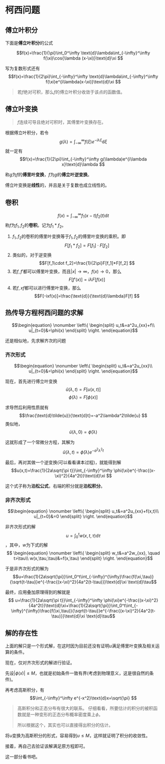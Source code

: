 # 柯西问题

## 傅立叶积分

下面是**傅立叶积分**的公式

$$f(x)=\frac{1}{\pi}\int_0^\infty \text{d}\lambda\int_{-\infty}^\infty f(\xi)\cos{\lambda (x-\xi)}\text{d}\xi $$

写为复数形式还有
$$f(x)=\frac{1}{2\pi}\int_{-\infty}^\infty \text{d}\lambda\int_{-\infty}^\infty f(\xi)e^{i\lambda(x-\xi)}\text{d}\xi $$

> 若$f$绝对可积，那么$f$的傅立叶积分收敛于该点的函数值。

## 傅立叶变换

> $f$连续可导且绝对可积时，其傅里叶变换存在。

根据傅立叶积分，若令$$g(\lambda)=\int_{-\infty}^{\infty}f(\xi)e^{-i\lambda\xi}\text{d}\xi $$
就一定有$$f(x)=\frac{1}{2\pi}\int_{-\infty}^\infty g(\lambda)e^{i\lambda x}\text{d}\lambda $$

称$g$为$f$的**傅里叶变换**，$f$为$g$的**傅立叶逆变换**。

傅立叶变换是**线性**的，并且是关于复数也成立线性的。

## 卷积

$$f(x)=\int_{-\infty}^{\infty}f_1(x-t)f_2(t)\text{d}t $$称$f$为$f_1,f_2$的**卷积**。记为$f_1*f_2$。

1. $f_1,f_2$的卷积的傅里叶变换等于$f_1,f_2$的傅里叶变换的乘积。即$$F[f_1*f_2]=F[f_1]\cdot F[f_2] $$
2. 类似的，对于逆变换$$F[f_1\cdot f_2]=\frac{1}{2\pi}F[f_1]*F[f_2] $$
3. 若$f,f'$都可以傅里叶变换，而且$|x|\to \infty$，$f(x)\to0$，那么$$F[f'(x)]=i\lambda F[f(x)] $$
4. 若$f,xf$都可以进行傅里叶变换，那么$$F[-ixf(x)]=\frac{\text{d}}{\text{d}\lambda}F[f] $$



## 热传导方程柯西问题的求解


$$\begin{equation}
    \nonumber
    \left\{
    \begin{split}
        u_t&=a^2u_{xx}+f\\
        u|_{t=0}&=\phi(x)
    \end{split}
    \right.
\end{equation}$$

还是相似地，先求解齐次的问题
### 齐次形式
$$\begin{equation}
    \nonumber
    \left\{
    \begin{split}
        u_t&=a^2u_{xx}\\
        u|_{t=0}&=\phi(x)
    \end{split}
    \right.
\end{equation}$$

现在，首先进行傅立叶变换$$\tilde{u}(\lambda,t)= F[u(x,t)] $$$$\tilde{\phi}(\lambda)=F[\phi(x)] $$

求导然后利用性质就有$$\frac{\text{d}\tilde{u}}{\text{d}t}=-a^2\lambda^2\tilde{u} $$类似地，$$\tilde{u}(\lambda,0)=\tilde{\phi}(\lambda) $$

这就形成了一个常微分方程，其解为$$\tilde{u}(\lambda,t)=\tilde{\phi}(\lambda)e^{-a^2\lambda^2t} $$

最后，再对其做一个逆变换(可以看看课本过程)，就能得到解$$u(x,t)=\frac{1}{2a\sqrt{\pi t}}\int_{-\infty}^\infty \phi(\xi)e^{-\frac{(x-\xi)^2}{4a^2t}}\text{d}\xi $$

这个式子称为**泊松公式**，右端的积分就是**泊松积分**。

### 非齐次形式

$$\begin{equation}
    \nonumber
    \left\{
    \begin{split}
        u_t&=a^2u_{xx}+f(x,t)\\
        u|_{t=0}&=0
    \end{split}
    \right.
\end{equation}$$


非齐次形式的解$$u=\int_0^t w(x,t,\tau)\text{d}\tau $$，其中，$w$为下式的解$$ \begin{equation}
    \nonumber
    \left\{
    \begin{split}
        w_t&=a^2w_{xx}, \quad t>\tau\\
        w(x,\tau,\tau)&=f(x,\tau)
    \end{split}
    \right.
\end{equation}$$

于是非齐次形式的解为$$u=\frac{1}{2a\sqrt{\pi}}\int_0^t\int_{-\infty}^{\infty}\frac{f(\xi,\tau)}{\sqrt{t-\tau}}e^{-\frac{(x-\xi)^2}{4a^2(t-\tau)}}\text{d}\xi \text{d}\tau$$

最终，应用叠加原理得到的解就是$$ u=\frac{1}{2a\sqrt{\pi t}}\int_{-\infty}^\infty \phi(\xi)e^{-\frac{(x-\xi)^2}{4a^2t}}\text{d}\xi+\frac{1}{2a\sqrt{\pi}}\int_0^t\int_{-\infty}^{\infty}\frac{f(\xi,\tau)}{\sqrt{t-\tau}}e^{-\frac{(x-\xi)^2}{4a^2(t-\tau)}}\text{d}\xi \text{d}\tau$$

## 解的存在性

上面的解只是一个形式解，在这时因为目前还没有证明$u$满足傅里叶变换及相关运算的条件。

现在，仅对齐次形式的解进行验证。

先设$|\phi(x)|\leq M$，也就是初始条件一致有界(考虑到物理意义，这是很自然的条件)。

再考虑高斯积分，有$$\int_{-\infty}^\infty e^{-x^2}\text{d}x=\sqrt{\pi} $$

> 高斯积分和正态分布有很大的联系。
> 仔细看看，所要估计的积分的被积函数就是一种变形的正态分布概率密度乘上$\phi$。
>
> 所以根据这个，其实也可以直接得出积分的估计。

将$u$变换为高斯积分的形式，容易得到$u\leq M$，这样就证明了积分的收敛性。

接着，再自己去验证该解满足原方程即可。

这一部分看书吧。




